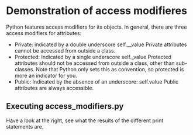 # Demonstration of access modifieres
Python features access modifiers for its objects.
In general, there are three access modifiers for attributes:
* Private: indicated by a double underscore self.__value Private attributes cannot be accessed from outside a class.
* Protected: Indicated by a single underscore self._value Protected attributes should not be accessed from outside a class, other than sub-classes. Note that Python only sets this as convention, so protected is more an indicator for you.
* Public: Indicated by the absence of an underscore: self.value Public attributes are always accessible.

## Executing access_modifiers.py
Have a look at the right, see what the results of the different print statements are.